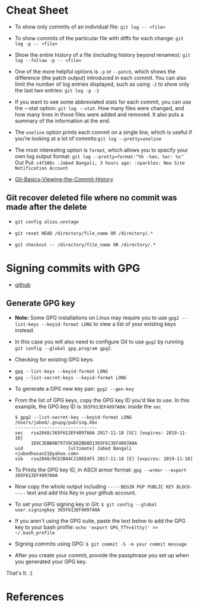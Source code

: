 # Cheat Sheet
+ To show only commits of an individual file: `git log -- <file>`

+ To show commits of the particular file with diffs for each change: `git log -p -- <file>`

+ Show the entire history of a file (including history beyond renames): `git log --follow -p -- <file>`

+ One of the more helpful options is `-p` or `--patch`, which shows the difference (the patch output) introduced in each commit. You can also limit the number of log entries displayed, such as using `-2` to show only the last two entries: `git log -p -2`

+ If you want to see some abbreviated stats for each commit, you can use the --stat option: `git log --stat`. How many files were changed, and how many lines in those files were added and removed. It also puts a summary of the information at the end.

+ The `oneline` option prints each commit on a single line, which is useful if you’re looking at a lot of commits:`git log --pretty=oneline`

+ The most interesting option is `format`, which allows you to specify your own log output format: `git log --pretty=format:"%h -%an, %ar: %s"`
 Out Put: `c4f106c -Jabed Bangali, 3 hours ago: :sparkles: New Site Notification Account`

+ [Git-Basics-Viewing-the-Commit-History](https://git-scm.com/book/en/v2/Git-Basics-Viewing-the-Commit-History)

## Git recover deleted file where no commit was made after the delete
+ `git config alias.unstage`

+ `git reset HEAD /directory/file_name OR /directory/.*`

+ `git checkout -- /directory/file_name OR /directory/.*`

# Signing commits with GPG
+ [github](https://help.github.com/articles/signing-commits-with-gpg/)
## Generate GPG key
+ **Note:** Some GPG installations on Linux may require you to use `gpg2 --list-keys --keyid-format LONG` to view a list of your existing keys instead.

+ In this case you will also need to configure Git to use `gpg2` by running `git config --global gpg.program gpg2`.

+ Checking for existing GPG keys:
 - `gpg --list-keys --keyid-format LONG`
 - `gpg --list-secret-keys --keyid-format LONG`

+ To generate a GPG new key pair: `gpg2 --gen-key`

+ From the list of GPG keys, copy the GPG key ID you'd like to use. In this example, the GPG key ID is `365F613EF4097A0A`: inside the `sec`

  ```
  $ gpg2 --list-secret-key --keyid-format LONG
  /Users/jabed/.gnupg/pubring.kbx
  -------------------------------
  sec   rsa2048/365F613EF4097A0A 2017-11-18 [SC] [expires: 2019-11-18]
        1E9C3EBB9B79739C882BD8D1365F613EF4097A0A
  uid                 [ultimate] Jabed Bangali <jabedhasan21@yahoo.com>
  ssb   rsa2048/0CD2B44C210EE4F5 2017-11-18 [E] [expires: 2019-11-18]
  ```

+ To Prints the GPG key ID, in ASCII armor format: `gpg --armor --export 365F613EF4097A0A`

+ Now copy the whole output including `-----BEGIN PGP PUBLIC KEY BLOCK-----` text and add this Key in your github account.

+ To set your GPG signing key in Git:
 `$ git config --global user.signingkey 365F613EF4097A0A`

+ If you aren't using the GPG suite, paste the text below to add the GPG key to your bash profile: `echo 'export GPG_TTY=$(tty)' >> ~/.bash_profile`

+ Signing commits using GPG: `$ git commit -S -m your commit message`

+ After you create your commit, provide the passphrase you set up when you generated your GPG key.

That's It. :)

# References
